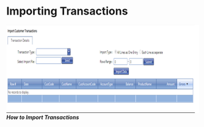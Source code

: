 # Importing Transactions


![How to import customer transactions on the MFI Expert system](./images/Import_Transactions.png "Importing Transactions")\
***How to Import Transactions***
